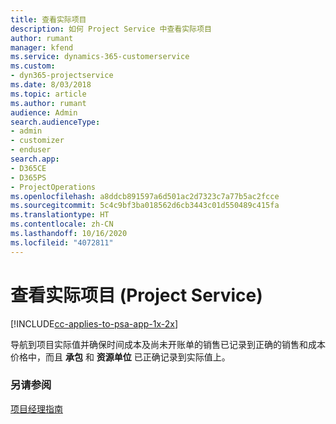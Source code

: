 ```yaml
---
title: 查看实际项目
description: 如何 Project Service 中查看实际项目
author: rumant
manager: kfend
ms.service: dynamics-365-customerservice
ms.custom:
- dyn365-projectservice
ms.date: 8/03/2018
ms.topic: article
ms.author: rumant
audience: Admin
search.audienceType:
- admin
- customizer
- enduser
search.app:
- D365CE
- D365PS
- ProjectOperations
ms.openlocfilehash: a8ddcb891597a6d501ac2d7323c7a77b5ac2fcce
ms.sourcegitcommit: 5c4c9bf3ba018562d6cb3443c01d550489c415fa
ms.translationtype: HT
ms.contentlocale: zh-CN
ms.lasthandoff: 10/16/2020
ms.locfileid: "4072811"
---
```

# <a name="review-project-actuals-project-service"></a>查看实际项目 (Project Service)

[!INCLUDE[cc-applies-to-psa-app-1x-2x](../includes/cc-applies-to-psa-app-1x-2x.md)]

导航到项目实际值并确保时间成本及尚未开账单的销售已记录到正确的销售和成本价格中，而且 **承包** 和 **资源单位** 已正确记录到实际值上。  
  
### <a name="see-also"></a>另请参阅  
 [项目经理指南](../psa/project-manager-guide.md)

